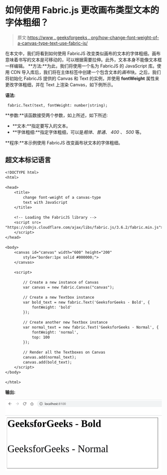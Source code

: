 # 如何使用 Fabric.js 更改画布类型文本的字体粗细？

> 原文:[https://www . geeksforgeeks . org/how-change-font-weight-of-a-canvas-type-text-use-fabric-js/](https://www.geeksforgeeks.org/how-to-change-font-weight-of-a-canvas-type-text-using-fabric-js/)

在本文中，我们将看到如何使用 FabricJS 改变类似画布的文本的字体粗细。画布意味着书写的文本是可移动的，可以根据需要拉伸。此外，文本本身不能像文本框一样编辑。
**方法:**为此，我们将使用一个名为 FabricJS 的 JavaScript 库。使用 CDN 导入库后，我们将在主体标签中创建一个包含文本的*画布*块。之后，我们将初始化 FabricJS 提供的 Canvas 和 Text 的实例，并使用 **fontWeight** 属性来更改字体粗细，并在 Text 上渲染 Canvas，如下例所示。

**语法:**

```
 fabric.Text(text, fontWeight: number|string); 
```

**参数:**该函数接受两个参数，如上所述，如下所述:

*   **文本:**指定要写入的文本。
*   **字体粗细:**指定字体粗细，可以是*粗体*、*普通*、 *400* 、 *500* 等。

**程序:**本示例使用 FabricJS 改变画布状文本的字体粗细。

## 超文本标记语言

```
<!DOCTYPE html>
<html>

<head>
    <title>
        change font-weight of a canvas-type
        text with JavaScript
    </title>

    <!-- Loading the FabricJS library -->
    <script src=
"https://cdnjs.cloudflare.com/ajax/libs/fabric.js/3.6.2/fabric.min.js">
    </script>
</head>

<body>
    <canvas id="canvas" width="600" height="200"
        style="border:1px solid #000000;">
    </canvas>

    <script>

        // Create a new instance of Canvas
        var canvas = new fabric.Canvas("canvas");

        // Create a new Textbox instance
        var bold_text = new fabric.Text('GeeksforGeeks - Bold', {
            fontWeight: 'bold'
        });

        // Create another new Textbox instance
        var normal_text = new fabric.Text('GeeksforGeeks - Normal', {
            fontWeight: 'normal',
            top: 100
        });

        // Render all the Textboxes on Canvas
        canvas.add(normal_text);
        canvas.add(bold_text);
    </script>
</body>

</html>
```

**输出:**

![](img/48b8230624d61cde13e44d01c62138b1.png)